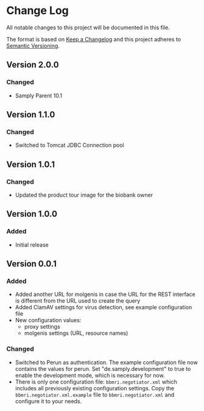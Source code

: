 # Change Log
All notable changes to this project will be documented in this file.

The format is based on [Keep a Changelog](http://keepachangelog.com/)
and this project adheres to [Semantic Versioning](http://semver.org/).

## Version 2.0.0
### Changed
- Samply Parent 10.1

## Version 1.1.0
### Changed
- Switched to Tomcat JDBC Connection pool

## Version 1.0.1
### Changed
- Updated the product tour image for the biobank owner

## Version 1.0.0
### Added
- Initial release

## Version 0.0.1
### Added
- Added another URL for molgenis in case the URL for the REST interface is different
  from the URL used to create the query
- Added ClamAV settings for virus detection, see example configuration file
- New configuration values:
    - proxy settings
    - molgenis settings (URL, resource names)

### Changed
- Switched to Perun as authentication. The example configuration file now contains the values for perun. Set "de.samply.development" to true
  to enable the development mode, which is necessary for now.
- There is only one configuration file: `bbmri.negotiator.xml` which includes all previously existing configuration settings.
  Copy the `bbmri.negotiator.xml.example` file to `bbmri.negotiator.xml` and configure it to your needs.
